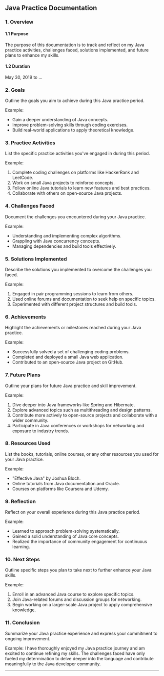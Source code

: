 ## Java Practice Documentation

### 1. Overview

#### 1.1 Purpose

The purpose of this documentation is to track and reflect on my Java practice activities, challenges faced, solutions implemented, and future plans to enhance my skills.

#### 1.2 Duration

May 30, 2019 to ...



### 2. Goals

Outline the goals you aim to achieve during this Java practice period.

Example:
- Gain a deeper understanding of Java concepts.
- Improve problem-solving skills through coding exercises.
- Build real-world applications to apply theoretical knowledge.

### 3. Practice Activities

List the specific practice activities you've engaged in during this period.

Example:
1. Complete coding challenges on platforms like HackerRank and LeetCode.
2. Work on small Java projects to reinforce concepts.
3. Follow online Java tutorials to learn new features and best practices.
4. Collaborate with others on open-source Java projects.

### 4. Challenges Faced

Document the challenges you encountered during your Java practice.

Example:
- Understanding and implementing complex algorithms.
- Grappling with Java concurrency concepts.
- Managing dependencies and build tools effectively.

### 5. Solutions Implemented

Describe the solutions you implemented to overcome the challenges you faced.

Example:
1. Engaged in pair programming sessions to learn from others.
2. Used online forums and documentation to seek help on specific topics.
3. Experimented with different project structures and build tools.

### 6. Achievements

Highlight the achievements or milestones reached during your Java practice.

Example:
- Successfully solved a set of challenging coding problems.
- Completed and deployed a small Java web application.
- Contributed to an open-source Java project on GitHub.

### 7. Future Plans

Outline your plans for future Java practice and skill improvement.

Example:
1. Dive deeper into Java frameworks like Spring and Hibernate.
2. Explore advanced topics such as multithreading and design patterns.
3. Contribute more actively to open-source projects and collaborate with a wider community.
4. Participate in Java conferences or workshops for networking and exposure to industry trends.

### 8. Resources Used

List the books, tutorials, online courses, or any other resources you used for your Java practice.

Example:
- "Effective Java" by Joshua Bloch.
- Online tutorials from Java documentation and Oracle.
- Courses on platforms like Coursera and Udemy.

### 9. Reflection

Reflect on your overall experience during this Java practice period.

Example:
- Learned to approach problem-solving systematically.
- Gained a solid understanding of Java core concepts.
- Realized the importance of community engagement for continuous learning.

### 10. Next Steps

Outline specific steps you plan to take next to further enhance your Java skills.

Example:
1. Enroll in an advanced Java course to explore specific topics.
2. Join Java-related forums and discussion groups for networking.
3. Begin working on a larger-scale Java project to apply comprehensive knowledge.

### 11. Conclusion

Summarize your Java practice experience and express your commitment to ongoing improvement.

Example:
I have thoroughly enjoyed my Java practice journey and am excited to continue refining my skills. The challenges faced have only fueled my determination to delve deeper into the language and contribute meaningfully to the Java developer community.

---